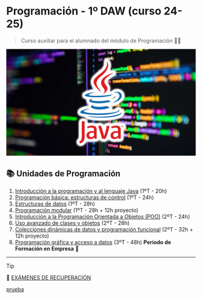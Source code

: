 # Programación - 1º DAW (curso 24-25)

> Curso auxiliar para el alumnado del módulo de Programación :man_technologist:

![img/app.png](img/curso-JAVA.jpg)

## :books: Unidades de Programación
1.  [Introducción a la programación y al lenguaje Java](https://github.com/pbendom3/prog-1cfgs-daw/blob/main/ups/UP1/up1.md) (1ºT - 20h)
2.  [Programación básica: estructuras de control](https://github.com/pbendom3/prog-1cfgs-daw/blob/main/ups/UP2/up2.md) (1ºT - 24h)
3.  [Estructuras de datos](https://github.com/pbendom3/prog-1cfgs-daw/blob/main/ups/UP3/up3.md) (1ºT - 28h)
4.  [Programación modular](https://github.com/pbendom3/prog-1cfgs-daw/blob/main/ups/UP4/up4.md) (1ºT - 28h + 12h proyecto)
5.  [Introducción a la Programación Orientada a Objetos (POO)](https://github.com/pbendom3/prog-1cfgs-daw/blob/main/ups/UP5/up5.md) (2ºT - 24h)
6.  [Uso avanzado de clases y objetos](https://github.com/pbendom3/prog-1cfgs-daw/blob/main/ups/UP6/up6.md) (2ºT - 28h)
7.  [Colecciones dinámicas de datos y programación funcional](https://github.com/pbendom3/prog-1cfgs-daw/blob/main/ups/UP7/up7.md) (2ºT - 32h + 12h proyecto)
8.  [Programación gráfica y acceso a datos](https://github.com/pbendom3/prog-1cfgs-daw/blob/main/ups/UP8/up8.md) (3ºT - 48h) **Periodo de Formación en Empresa** :construction_worker:

---

> [!TIP]
> :bookmark_tabs: [EXÁMENES DE RECUPERACIÓN](https://github.com/pbendom3/prog-1cfgs-daw/blob/main/ups/RECUS/recus.md)


[prueba](https://pbendom3.github.io/prog-1cfgs-daw/prueba/index.html)
